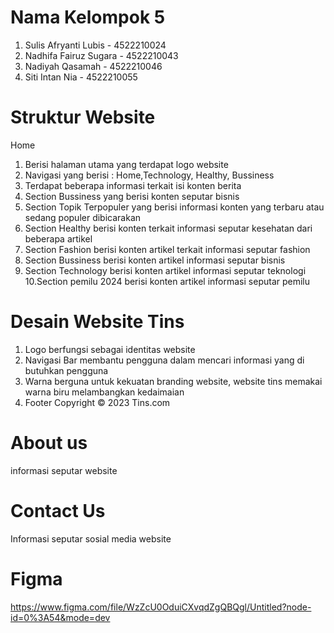 # Nama Kelompok 5
1. Sulis Afryanti Lubis - 4522210024
2. Nadhifa Fairuz Sugara - 4522210043
3. Nadiyah Qasamah - 4522210046
4. Siti Intan Nia - 4522210055 
# Struktur Website
Home
1. Berisi halaman utama yang terdapat logo website
2. Navigasi yang berisi : Home,Technology, Healthy, Bussiness
3. Terdapat beberapa informasi terkait isi konten berita
4. Section Bussiness yang berisi konten seputar bisnis
5. Section Topik Terpopuler yang berisi informasi konten yang terbaru atau sedang populer dibicarakan
6. Section Healthy berisi konten terkait informasi seputar kesehatan dari beberapa artikel
7. Section Fashion berisi konten artikel terkait informasi seputar fashion
8. Section Bussiness berisi konten artikel informasi seputar bisnis
9. Section Technology berisi konten artikel informasi seputar teknologi
10.Section pemilu 2024 berisi konten artikel informasi seputar pemilu
# Desain Website Tins
1. Logo
   berfungsi sebagai identitas website 
3. Navigasi Bar
   membantu pengguna dalam mencari informasi yang di butuhkan pengguna
5. Warna
   berguna untuk kekuatan branding website, website tins memakai warna biru melambangkan kedaimaian
7. Footer
   Copyright © 2023 Tins.com
# About us 
informasi seputar website
# Contact Us
Informasi seputar sosial media website
# Figma
https://www.figma.com/file/WzZcU0OduiCXvqdZgQBQgl/Untitled?node-id=0%3A54&mode=dev
